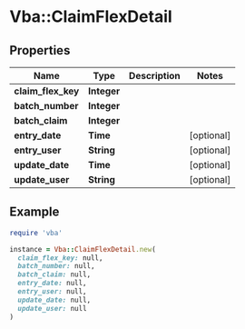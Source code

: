 # Vba::ClaimFlexDetail

## Properties

| Name | Type | Description | Notes |
| ---- | ---- | ----------- | ----- |
| **claim_flex_key** | **Integer** |  |  |
| **batch_number** | **Integer** |  |  |
| **batch_claim** | **Integer** |  |  |
| **entry_date** | **Time** |  | [optional] |
| **entry_user** | **String** |  | [optional] |
| **update_date** | **Time** |  | [optional] |
| **update_user** | **String** |  | [optional] |

## Example

```ruby
require 'vba'

instance = Vba::ClaimFlexDetail.new(
  claim_flex_key: null,
  batch_number: null,
  batch_claim: null,
  entry_date: null,
  entry_user: null,
  update_date: null,
  update_user: null
)
```

